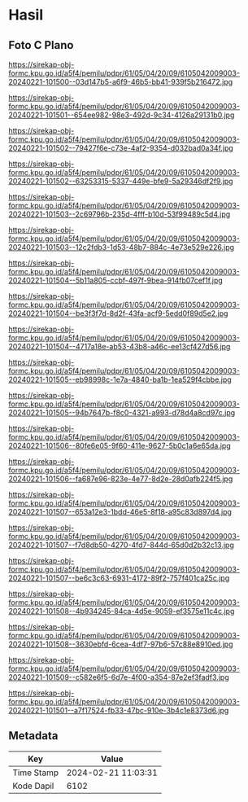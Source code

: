 # Hasil

## Foto C Plano

https://sirekap-obj-formc.kpu.go.id/a5f4/pemilu/pdpr/61/05/04/20/09/6105042009003-20240221-101500--03d147b5-a6f9-46b5-bb41-939f5b216472.jpg

https://sirekap-obj-formc.kpu.go.id/a5f4/pemilu/pdpr/61/05/04/20/09/6105042009003-20240221-101501--654ee982-98e3-492d-9c34-4126a29131b0.jpg

https://sirekap-obj-formc.kpu.go.id/a5f4/pemilu/pdpr/61/05/04/20/09/6105042009003-20240221-101502--79427f6e-c73e-4af2-9354-d032bad0a34f.jpg

https://sirekap-obj-formc.kpu.go.id/a5f4/pemilu/pdpr/61/05/04/20/09/6105042009003-20240221-101502--63253315-5337-449e-bfe9-5a29346df2f9.jpg

https://sirekap-obj-formc.kpu.go.id/a5f4/pemilu/pdpr/61/05/04/20/09/6105042009003-20240221-101503--2c69796b-235d-4fff-b10d-53f99489c5d4.jpg

https://sirekap-obj-formc.kpu.go.id/a5f4/pemilu/pdpr/61/05/04/20/09/6105042009003-20240221-101503--12c2fdb3-1d53-48b7-884c-4e73e529e226.jpg

https://sirekap-obj-formc.kpu.go.id/a5f4/pemilu/pdpr/61/05/04/20/09/6105042009003-20240221-101504--5b11a805-ccbf-497f-9bea-914fb07cef1f.jpg

https://sirekap-obj-formc.kpu.go.id/a5f4/pemilu/pdpr/61/05/04/20/09/6105042009003-20240221-101504--be3f3f7d-8d2f-43fa-acf9-5edd0f89d5e2.jpg

https://sirekap-obj-formc.kpu.go.id/a5f4/pemilu/pdpr/61/05/04/20/09/6105042009003-20240221-101504--4717a18e-ab53-43b8-a46c-ee13cf427d56.jpg

https://sirekap-obj-formc.kpu.go.id/a5f4/pemilu/pdpr/61/05/04/20/09/6105042009003-20240221-101505--eb98998c-1e7a-4840-ba1b-1ea529f4cbbe.jpg

https://sirekap-obj-formc.kpu.go.id/a5f4/pemilu/pdpr/61/05/04/20/09/6105042009003-20240221-101505--94b7647b-f8c0-4321-a993-d78d4a8cd97c.jpg

https://sirekap-obj-formc.kpu.go.id/a5f4/pemilu/pdpr/61/05/04/20/09/6105042009003-20240221-101506--80fe6e05-9f60-411e-9627-5b0c1a6e65da.jpg

https://sirekap-obj-formc.kpu.go.id/a5f4/pemilu/pdpr/61/05/04/20/09/6105042009003-20240221-101506--fa687e96-823e-4e77-8d2e-28d0afb224f5.jpg

https://sirekap-obj-formc.kpu.go.id/a5f4/pemilu/pdpr/61/05/04/20/09/6105042009003-20240221-101507--653a12e3-1bdd-46e5-8f18-a95c83d897d4.jpg

https://sirekap-obj-formc.kpu.go.id/a5f4/pemilu/pdpr/61/05/04/20/09/6105042009003-20240221-101507--f7d8db50-4270-4fd7-844d-65d0d2b32c13.jpg

https://sirekap-obj-formc.kpu.go.id/a5f4/pemilu/pdpr/61/05/04/20/09/6105042009003-20240221-101507--be6c3c63-6931-4172-89f2-757f401ca25c.jpg

https://sirekap-obj-formc.kpu.go.id/a5f4/pemilu/pdpr/61/05/04/20/09/6105042009003-20240221-101508--4b934245-84ca-4d5e-9059-ef3575e11c4c.jpg

https://sirekap-obj-formc.kpu.go.id/a5f4/pemilu/pdpr/61/05/04/20/09/6105042009003-20240221-101508--3630ebfd-6cea-4df7-97b6-57c88e8910ed.jpg

https://sirekap-obj-formc.kpu.go.id/a5f4/pemilu/pdpr/61/05/04/20/09/6105042009003-20240221-101509--c582e6f5-6d7e-4f00-a354-87e2ef3fadf3.jpg

https://sirekap-obj-formc.kpu.go.id/a5f4/pemilu/pdpr/61/05/04/20/09/6105042009003-20240221-101501--a7f17524-fb33-47bc-910e-3b4c1e8373d6.jpg


## Metadata

| Key        | Value               |
| ---------- | ------------------- |
| Time Stamp | 2024-02-21 11:03:31 |
| Kode Dapil | 6102                |



